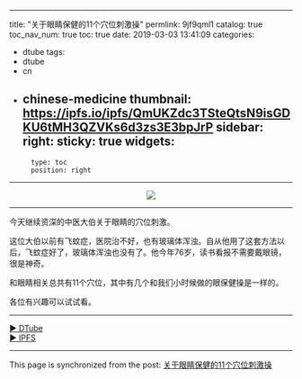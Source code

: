 
---
title: "关于眼睛保健的11个穴位刺激操"
permlink: 9jf9qml1
catalog: true
toc_nav_num: true
toc: true
date: 2019-03-03 13:41:09
categories:
- dtube
tags:
- dtube
- cn
- chinese-medicine
thumbnail: https://ipfs.io/ipfs/QmUKZdc3TSteQtsN9isGDKU6tMH3QZVKs6d3zs3E3bpJrP
sidebar:
    right:
        sticky: true
widgets:
    -
        type: toc
        position: right
---


<center><a href='https://d.tube/#!/v/julian2013/9jf9qml1'><img src='https://ipfs.io/ipfs/QmUKZdc3TSteQtsN9isGDKU6tMH3QZVKs6d3zs3E3bpJrP'></a></center><hr>

今天继续资深的中医大伯关于眼睛的穴位刺激。

这位大伯以前有飞蚊症，医院治不好，也有玻璃体浑浊。自从他用了这套方法以后，飞蚊症好了，玻璃体浑浊也没有了。他今年76岁，读书看报不需要戴眼镜，很是神奇。

和眼睛相关总共有11个穴位，其中有几个和我们小时候做的眼保健操是一样的。

各位有兴趣可以试试看。

<hr><a href='https://d.tube/#!/v/julian2013/9jf9qml1'> ▶️ DTube</a><br /><a href='https://ipfs.io/ipfs/QmY9bMP4Ccjg6a8SrP4yNRkPMjXQ6e7GFSfTGehXaNSQdm'> ▶️ IPFS</a>

- - -

This page is synchronized from the post: [关于眼睛保健的11个穴位刺激操](https://steemit.com/@julian2013/9jf9qml1)
